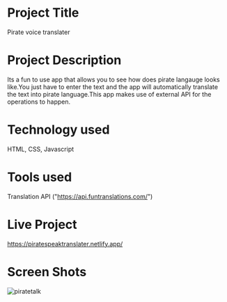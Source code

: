 # Project Title

Pirate voice translater


# Project Description

Its a fun to use app that allows you to see how does pirate langauge looks like.You just have to enter the text and the app will automatically translate the text into pirate language.This app makes use of external API for the operations to happen.


# Technology used

HTML, CSS, Javascript


# Tools used

Translation API ("https://api.funtranslations.com/")


# Live Project
https://piratespeaktranslater.netlify.app/

# Screen Shots 
![piratetalk](https://user-images.githubusercontent.com/116138513/208686226-1324f3cf-6d88-438f-bda2-889b7e183f02.PNG)

